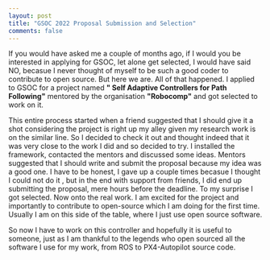 ```yaml
---
layout: post
title: "GSOC 2022 Proposal Submission and Selection"
comments: false
---
```


If you would have asked me a couple of months ago, if I would you be interested in applying for GSOC, let alone get selected, I would have said NO, becasue I never thought of myself to be such a good coder to contribute to open source. But here we are. All of that happened. I applied to GSOC for a project named **" Self Adaptive Controllers for Path Following"** mentored by the organisation **"Robocomp"** and got selected to work on it.


This entire process started when a friend suggested that I should give it a shot considering the project is right up my alley given my research work is on the similar line. So I decided to check it out and thought indeed that it was very close to the work I did and so decided to try. I installed the framework, contacted the mentors and discussed some ideas. Mentors suggested that I should write and submit the proposal because my idea was a good one. I have to be honest, I gave up a couple times becasue I thought I could not do it , but in the end with support from friends, I did end up submitting the proposal, mere hours before the deadline. To my surprise I got selected. Now onto the real work. I am excited for the project and importantly to contribute to open-source which I am doing for the first time. Usually I am on this side of the table, where I just use open source software. 

So now I have to work on this controller and hopefully it is useful to someone, just as I am thankful to the legends who open sourced all the software I use for my work, from ROS to PX4-Autopilot source code. 

